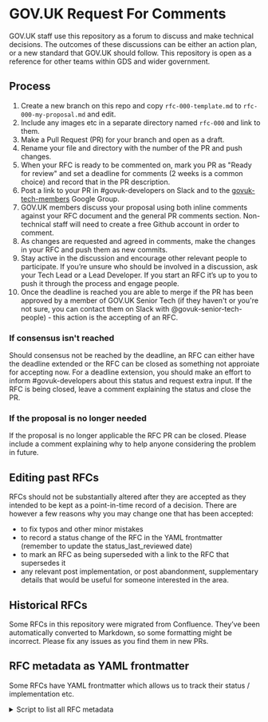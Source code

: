 # GOV.UK Request For Comments

GOV.UK staff use this repository as a forum to discuss and make technical decisions. The outcomes of these discussions can be either an action plan, or a new standard that GOV.UK should follow. This repository is open as a reference for other teams within GDS and wider government.

## Process

1. Create a new branch on this repo and copy `rfc-000-template.md` to `rfc-000-my-proposal.md` and edit.
2. Include any images etc in a separate directory named `rfc-000` and link to them.
3. Make a Pull Request (PR) for your branch and open as a draft.
4. Rename your file and directory with the number of the PR and push changes.
5. When your RFC is ready to be commented on, mark you PR as "Ready for review" and set a deadline for comments (2 weeks is a common choice) and record that in the PR description.
5. Post a link to your PR in #govuk-developers on Slack and to the [govuk-tech-members][govuk-tech-members] Google Group.
6. GOV.UK members discuss your proposal using both inline comments against your RFC document and the general PR comments section. Non-technical staff will need to create a free Github account in order to comment.
7. As changes are requested and agreed in comments, make the changes in your RFC and push them as new commits.
8. Stay active in the discussion and encourage other relevant people to participate. If you’re unsure who should be involved in a discussion, ask your Tech Lead or a Lead Developer. If you start an RFC it’s up to you to push it through the process and engage people.
9. Once the deadline is reached you are able to merge if the PR has been approved by a member of GOV.UK Senior Tech (if they haven't or you're not sure, you can contact them on Slack with @govuk-senior-tech-people) - this action is the accepting of an RFC.

### If consensus isn't reached

Should consensus not be reached by the deadline, an RFC can either have the deadline extended or the RFC can be closed as something not approiate for accepting now. For a deadline extension, you should make an effort to inform #govuk-developers about this status and request extra input. If the RFC is being closed, leave a comment explaining the status and close the PR.

### If the proposal is no longer needed

If the proposal is no longer applicable the RFC PR can be closed. Please include a comment explaining why to help anyone considering the problem in future.

## Editing past RFCs

RFCs should not be substantially altered after they are accepted as they intended to be kept as a point-in-time record of a decision. There are however a few reasons why you may change one that has been accepted:

- to fix typos and other minor mistakes
- to record a status change of the RFC in the YAML frontmatter (remember to update the status_last_reviewed date)
- to mark an RFC as being superseded with a link to the RFC that supersedes it
- any relevant post implementation, or post abandonment, supplementary details that would be useful for someone interested in the area.

## Historical RFCs

Some RFCs in this repository were migrated from Confluence. They’ve been automatically converted to Markdown, so some formatting might be incorrect. Please fix any issues as you find them in new PRs.

## RFC metadata as YAML frontmatter

Some RFCs have YAML frontmatter which allows us to track their status / implementation etc.

<details>
<summary>Script to list all RFC metadata</summary>

```ruby
#!/usr/bin/env ruby

require "csv"
require "yaml"

frontmatter_columns = %w[status implementation status_last_reviewed status_notes]
CSV do |csv|
  csv << ["filename", *frontmatter_columns]
  Dir.glob("rfc-*.md") do |filename|
    first_line = File.readlines(filename).first
    frontmatter = {}
    frontmatter = YAML.load_file(filename, permitted_classes: [Date]) if first_line =~ /^---$/
    csv << [filename, *frontmatter.values_at(*frontmatter_columns)]
  end
end
```

</details>

[govuk-tech-members]: https://groups.google.com/a/digital.cabinet-office.gov.uk/forum/#!forum/govuk-tech-members
